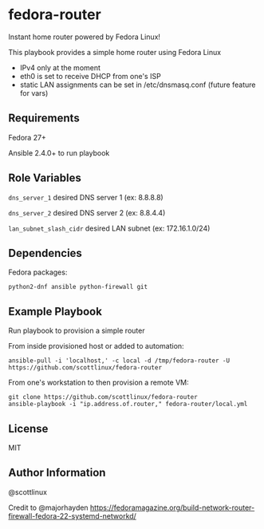 fedora-router
=========

Instant home router powered by Fedora Linux!

This playbook provides a simple home router using Fedora Linux

* IPv4 only at the moment
* eth0 is set to receive DHCP from one's ISP
* static LAN assignments can be set in /etc/dnsmasq.conf (future feature for vars)

Requirements
------------

Fedora 27+

Ansible 2.4.0+ to run playbook

Role Variables
--------------

`dns_server_1`            desired DNS server 1 (ex: 8.8.8.8)

`dns_server_2`            desired DNS server 2 (ex: 8.8.4.4)

`lan_subnet_slash_cidr`   desired LAN subnet (ex: 172.16.1.0/24)

Dependencies
------------

Fedora packages: 

    python2-dnf ansible python-firewall git

Example Playbook
----------------

Run playbook to provision a simple router

From inside provisioned host or added to automation:

    ansible-pull -i 'localhost,' -c local -d /tmp/fedora-router -U https://github.com/scottlinux/fedora-router

From one's workstation to then provision a remote VM:

    git clone https://github.com/scottlinux/fedora-router
    ansible-playbook -i "ip.address.of.router," fedora-router/local.yml
    
    
License
-------

MIT

Author Information
------------------

@scottlinux

Credit to @majorhayden https://fedoramagazine.org/build-network-router-firewall-fedora-22-systemd-networkd/


